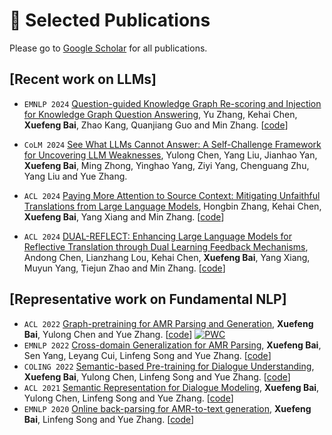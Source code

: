 # 📝 Selected Publications 

Please go to [Google Scholar]() for all publications.

## [Recent work on LLMs]

- ``EMNLP 2024`` [Question-guided Knowledge Graph Re-scoring and Injection for Knowledge Graph Question Answering](https://aclanthology.org/2024.findings-emnlp.524/), Yu Zhang, Kehai Chen, **Xuefeng Bai**, Zhao Kang, Quanjiang Guo and Min Zhang. [[code](https://github.com/EchoDreamer/Q-KGR)]
- ``CoLM 2024`` [See What LLMs Cannot Answer: A Self-Challenge Framework for Uncovering LLM Weaknesses](https://openreview.net/forum?id=18iNTRPx8c), Yulong Chen, Yang Liu, Jianhao Yan, **Xuefeng Bai**, Ming Zhong, Yinghao Yang, Ziyi Yang, Chenguang Zhu, Yang Liu and Yue Zhang.
- ``ACL 2024`` [Paying More Attention to Source Context: Mitigating Unfaithful Translations from Large Language Models](https://aclanthology.org/2024.findings-acl.821/), Hongbin Zhang, Kehai Chen, **Xuefeng Bai**, Yang Xiang and Min Zhang. [[code](https://github.com/AzureStarz/paying_attention_to_the_source)]

- ``ACL 2024`` [DUAL-REFLECT: Enhancing Large Language Models for Reflective Translation through Dual Learning Feedback Mechanisms](https://aclanthology.org/2024.acl-short.64/), Andong Chen, Lianzhang Lou, Kehai Chen, **Xuefeng Bai**,  Yang Xiang, Muyun Yang, Tiejun Zhao and Min Zhang. [[code](https://github.com/loulianzhang/Dual-Reflect)]

## [Representative work on Fundamental NLP]

- ``ACL 2022`` [Graph-pretraining for AMR Parsing and Generation](https://aclanthology.org/2022.acl-long.415/), **Xuefeng Bai**, Yulong Chen and Yue Zhang. [[code](https://github.com/goodbai-nlp/AMRBART)] [![PWC](https://img.shields.io/endpoint.svg?url=https://paperswithcode.com/badge/graph-pre-training-for-amr-parsing-and-1/amr-to-text-generation-on-ldc2020t02)](https://paperswithcode.com/sota/amr-to-text-generation-on-ldc2020t02?p=graph-pre-training-for-amr-parsing-and-1)
- ``EMNLP 2022`` [Cross-domain Generalization for AMR Parsing](https://aclanthology.org/2022.emnlp-main.749/), **Xuefeng Bai**, Sen Yang, Leyang Cui, Linfeng Song and Yue Zhang. [[code](https://github.com/goodbai-nlp/AMR-DomainAdaptation)]
- `COLING 2022` [Semantic-based Pre-training for Dialogue Understanding](https://aclanthology.org/2022.coling-1.49/), **Xuefeng Bai**, Yulong Chen, Linfeng Song and Yue Zhang. [[code](https://github.com/goodbai-nlp/Sem-PLM)]
- `ACL 2021` [Semantic Representation for Dialogue Modeling](https://aclanthology.org/2021.acl-long.342/), **Xuefeng Bai**, Yulong Chen, Linfeng Song and Yue Zhang. [[code](https://github.com/goodbai-nlp/Sem-Dialogue)]
- `EMNLP 2020` [Online back-parsing for AMR-to-text generation](https://aclanthology.org/2020.emnlp-main.92/), **Xuefeng Bai**, Linfeng Song and Yue Zhang. [[code](https://github.com/goodbai-nlp/Gen-Backparsing)]